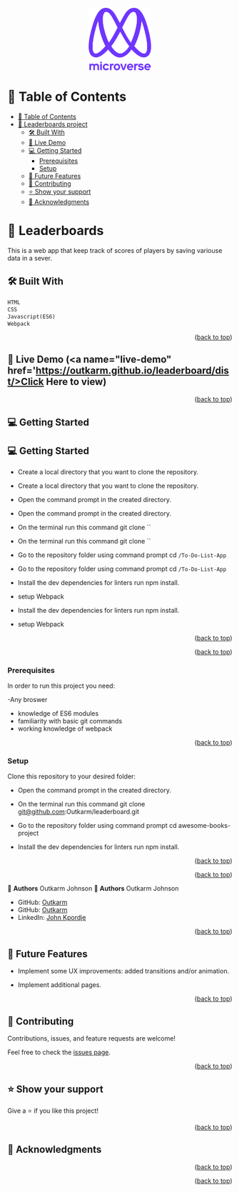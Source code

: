 <a name="readme-top"></a>

<div align="center">

  <img src="murple_logo.png" alt="logo" width="140"  height="auto" />
  <br/>

</div>

<!-- TABLE OF CONTENTS -->

# 📗 Table of Contents

- [📗 Table of Contents](#-table-of-contents)
- [📖 Leaderboards project](#-Leaderbords)
  - [🛠️ Built With ](#-built-with-)
  - [🚀 Live Demo ](#-live-demo-)
  - [💻 Getting Started ](#-getting-started-)
    - [Prerequisites](#prerequisites)
    - [Setup](#setup)
  - [🔭 Future Features ](#-future-features-)
  - [🤝 Contributing ](#-contributing-)
  - [⭐ Show your support ](#️-show-your-support-)
  - [🙏 Acknowledgments ](#-acknowledgments-)

<!-- PROJECT DESCRIPTION -->

# 📖 Leaderboards<a name="about-project"></a>

This is a web app that keep track of scores of players by saving variouse data in a sever.

## 🛠️ Built With <a name="built-with"></a>

    HTML
    CSS
    Javascript(ES6)
    Webpack

<p align="right">(<a href="#readme-top">back to top</a>)</p>

## 🚀 Live Demo (<a name="live-demo" href='https://outkarm.github.io/leaderboard/dist/>Click Here to view</a>)

<p align="right">(<a href="#readme-top">back to top</a>)</p>

## 💻 Getting Started <a name="getting-started"></a>

## 💻 Getting Started <a name="getting-started"></a>

- Create a local directory that you want to clone the repository.
- Create a local directory that you want to clone the repository.

- Open the command prompt in the created directory.
- Open the command prompt in the created directory.

- On the terminal run this command git clone ``
- On the terminal run this command git clone ``

- Go to the repository folder using command prompt cd `/To-Do-List-App`
- Go to the repository folder using command prompt cd `/To-Do-List-App`

- Install the dev dependencies for linters run npm install.
- setup Webpack
- Install the dev dependencies for linters run npm install.
- setup Webpack

<p align="right">(<a href="#readme-top">back to top</a>)</p>
<p align="right">(<a href="#readme-top">back to top</a>)</p>

### Prerequisites

In order to run this project you need:

-Any broswer

- knowledge of ES6 modules
- familiarity with basic git commands
- working knowledge of webpack

<p align="right">(<a href="#readme-top">back to top</a>)</p>

### Setup

Clone this repository to your desired folder:

- Open the command prompt in the created directory.

- On the terminal run this command git clone git@github.com:Outkarm/leaderboard.git

- Go to the repository folder using command prompt cd awesome-books-project

- Install the dev dependencies for linters run npm install.

<p align="right">(<a href="#readme-top">back to top</a>)</p>
<p align="right">(<a href="#readme-top">back to top</a>)</p>

<!-- Author -->
<!-- Author -->

👤 **Authors**
Outkarm Johnson
👤 **Authors**
Outkarm Johnson

- GitHub: [Outkarm](https://github.com/Outkarm)
- GitHub: [Outkarm](https://github.com/Outkarm)
- LinkedIn: [John Kpordje](https://www.linkedin.com/in/john-kpordje-866749241/)

<p align="right">(<a href="#readme-top">back to top</a>)</p>

## 🔭 Future Features <a name="future-features"></a>

- Implement some UX improvements: added transitions and/or animation.

- Implement additional pages.

<p align="right">(<a href="#readme-top">back to top</a>)</p>

## 🤝 Contributing <a name="contributing"></a>

Contributions, issues, and feature requests are welcome!

Feel free to check the [issues page](https://github.com/Outkarm/To-Do-List-App/issues).

<p align="right">(<a href="#readme-top">back to top</a>)</p>

## ⭐ Show your support <a name="support"></a>

Give a ⭐ if you like this project!

<p align="right">(<a href="#readme-top">back to top</a>)</p>

## 🙏 Acknowledgments <a name="acknowledgements"></a>

<p align="right">(<a href="#readme-top">back to top</a>)</p>
<p align="right">(<a href="#readme-top">back to top</a>)</p>
